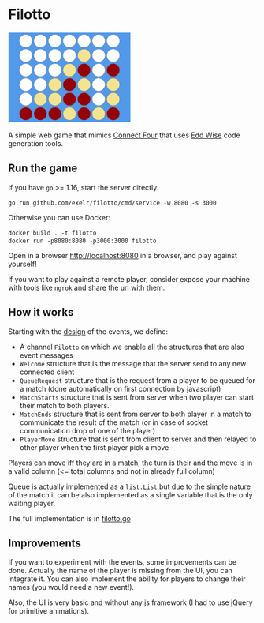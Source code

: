 # Filotto

![Filotto](screenshot-small.png)

A simple web game that mimics [Connect Four](https://en.wikipedia.org/wiki/Connect_Four)
that uses [Edd Wise](https://github.com/exelr/eddwise) code generation tools.

## Run the game

If you have `go` >= 1.16, start the server directly:
```shell
go run github.com/exelr/filotto/cmd/service -w 8080 -s 3000
```

Otherwise you can use Docker:

```shell
docker build . -t filotto
docker run -p8080:8080 -p3000:3000 filotto
```

Open in a browser [http://localhost:8080](http://localhost:8080) in a browser, and play against yourself!

If you want to play against a remote player, consider expose your machine with tools like `ngrok` and share the url with them.

## How it works

Starting with the [design](/design/filotto.edd.go) of the events, we define:

- A channel `Filotto` on which we enable all the structures that are also event messages
- `Welcome` structure that is the message that the server send to any new connected client
- `QueueRequest` structure that is the request from a player to be queued for a match (done automatically on first connection by javascript)
- `MatchStarts` structure that is sent from server when two player can start their match to both players.
- `MatchEnds` structure that is sent from server to both player in a match to communicate the result of the match (or in case of socket communication drop of one of the player)
- `PlayerMove` structure that is sent from client to server and then relayed to other player when the first player pick a move

Players can move iff they are in a match, the turn is their and the move is in a valid column (<= total columns and not in already full column)

Queue is actually implemented as a `list.List` but due to the simple nature of the match it can be also implemented as a single variable that is the only waiting player.

The full implementation is in [filotto.go](/filotto.go)

## Improvements

If you want to experiment with the events, some improvements can be done.
Actually the name of the player is missing from the UI, you can integrate it.
You can also implement the ability for players to change their names (you would need a new event!).

Also, the UI is very basic and without any js framework (I had to use jQuery for primitive animations).
